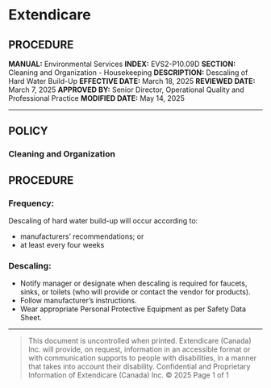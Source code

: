 # Extendicare

## PROCEDURE

**MANUAL:** Environmental Services
**INDEX:** EVS2-P10.09D
**SECTION:** Cleaning and Organization - Housekeeping
**DESCRIPTION:** Descaling of Hard Water Build-Up
**EFFECTIVE DATE:** March 18, 2025
**REVIEWED DATE:** March 7, 2025
**APPROVED BY:** Senior Director, Operational Quality and Professional Practice
**MODIFIED DATE:** May 14, 2025

----

## POLICY

### Cleaning and Organization

## PROCEDURE

### Frequency:
Descaling of hard water build-up will occur according to:
- manufacturers’ recommendations; or
- at least every four weeks

### Descaling:
- Notify manager or designate when descaling is required for faucets, sinks, or toilets (who will provide or contact the vendor for products).
- Follow manufacturer’s instructions.
- Wear appropriate Personal Protective Equipment as per Safety Data Sheet.

----

> This document is uncontrolled when printed.
> Extendicare (Canada) Inc. will provide, on request, information in an accessible format or with communication supports to people with disabilities, in a manner that takes into account their disability. Confidential and Proprietary Information of Extendicare (Canada) Inc. © 2025
> Page 1 of 1